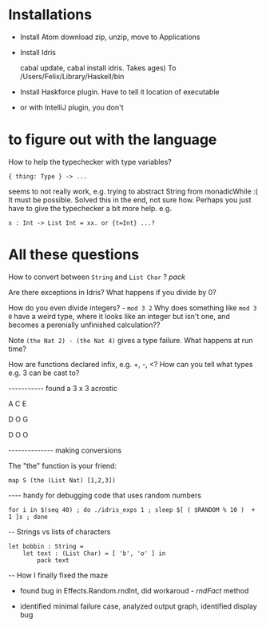 # Installations

- Install Atom
download zip, unzip, move to Applications

- Install Idris

  cabal update, cabal install idris. Takes ages)
  To /Users/Felix/Library/Haskell/bin

- Install Haskforce plugin. 
    Have to tell it location of executable

- or with IntelliJ plugin, you don't

# to figure out with the language

How to help the typechecker with type variables?

    { thing: Type } -> ...

seems to not really work, e.g. trying to abstract
String from monadicWhile :( It must be possible.
Solved this in the end, not sure how. Perhaps you just have to
give the typechecker a bit more help. e.g.
 
    x : Int -> List Int = xx. or {t=Int} ...?

# All these questions

How to convert between `String` and `List Char` ? *pack*

Are there exceptions in Idris? What happens if you divide by 0?

How do you even divide integers? - `mod 3 2`
Why does something like `mod 3 0` have a weird type, where it looks like
an integer but isn't one, and becomes a perenially unfinished calculation??

Note `(the Nat 2) - (the Nat 4)` gives a type failure. 
What happens at run time?

How are functions declared infix, e.g. +, -, <?
How can you tell what types e.g. 3 can be cast to?


----------- found a 3 x 3 acrostic

A C E

D O G

D O O

-------------- making conversions

The "the" function is your friend:

    map S (the (List Nat) [1,2,3])

---- handy for debugging code that uses random numbers

    for i in $(seq 40) ; do ./idris_exps 1 ; sleep $[ ( $RANDOM % 10 )  + 1 ]s ; done
    
-- Strings vs lists of characters

    let bobbin : String =
        let text : (List Char) = [ 'b', 'o' ] in
            pack text

-- How I finally fixed the maze

- found bug in Effects.Random.rndInt, did workaroud - *rndFact* method

- identified minimal failure case, analyzed output graph, identified display bug

    